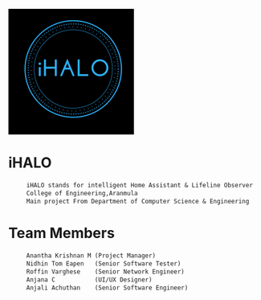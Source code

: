 <img src ="logos/halo.png" align="middle" height ="250px" width ="250px" ></img>
# iHALO 
         iHALO stands for intelligent Home Assistant & Lifeline Observer
         College of Engineering,Aranmula
         Main project From Department of Computer Science & Engineering
         
# Team Members
         Anantha Krishnan M (Project Manager)
         Nidhin Tom Eapen   (Senior Software Tester)
         Roffin Varghese    (Senior Network Engineer)
         Anjana C           (UI/UX Designer)
         Anjali Achuthan    (Senior Software Engineer)
       
     
